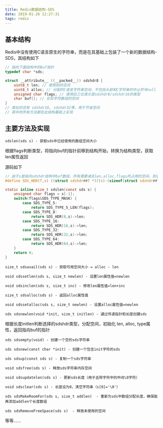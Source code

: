 ```yaml
---
title: Redis数据结构-SDS
date: 2019-01-26 12:27:31
tags: redis
---
```


## 基本结构

Redis中没有使用C语言原生的字符串，而是在其基础上包装了一个新的数据结构-SDS，其结构如下

```c
// 指向下面结构中的buf指针
typedef char *sds;

struct __attribute__ ((__packed__)) sdshdr8 {
    uint8_t len; // 使用到的空间
    uint8_t alloc; // 分配的C语言字符串空间，不包括头部和C字符串的中止符号null
    unsigned char flags; // 使用后三位表示是sdshdr8/sdshdr16的类型
    char buf[]; // 实际字符数组的空间
}
// 类似的还有 sdshdr16, sdshdr32等，用于节省空间
// 其中的所有方法都在此结构基础上实现
```

<!-- more -->

## 主要方法及实现

`sdslen(sds s) - 获取sds中已经使用的数组空间大小`

根据flags判断类型，将指向buf的指针前移到结构开始，转换为结构类型，获取len属性返回

源码如下

```c
// 由于s是指向sdshdr结构中buf数组，所有需要减去len,alloc,flags所占用的空间，到达结构在内存中的开始位置，进行类型转换
#define SDS_HDR(T,s) ((struct sdshdr##T *)((s)-(sizeof(struct sdshdr##T))))

static inline size_t sdslen(const sds s) {
    unsigned char flags = s[-1];
    switch(flags&SDS_TYPE_MASK) {
        case SDS_TYPE_5:
            return SDS_TYPE_5_LEN(flags);
        case SDS_TYPE_8:
            return SDS_HDR(8,s)->len;
        case SDS_TYPE_16:
            return SDS_HDR(16,s)->len;
        case SDS_TYPE_32:
            return SDS_HDR(32,s)->len;
        case SDS_TYPE_64:
            return SDS_HDR(64,s)->len;
    }
    return 0;
}
```

`size_t sdsavail(sds s) - 获取可用空间大小 = alloc - len`

`void sdssetlen(sds s, size_t newlen) - 设置len属性值=newlen`  

`void sdsinclen(sds s, size_t inc) - 修改len属性值=len+inc`

`size_t sdsalloc(sds s) - 返回alloc属性值`

`void sdssetalloc(sds s, size_t newlen) - 设置alloc属性值=newlen`



`sds sdsnewlen(void *init, size_t initlen) - 通过传递指针和长度创建sds`

根据长度initlen判断选择的sdshdr类型，分配空间，初始化 len, alloc, type属性，返回指向buf的指针

`sds sdsempty(void) - 创建一个空的sds字符串`

`sds sdsnew(const char *init) - 创建一个包含init字符的sds `

`sds sdsup(const sds s) - 复制一个sds字符串`

`void sdsfree(sds s) - 释放sds字符串内存空间`

`void sdsupdatelen(sds s) - 更新sds长度（用于去除字符中的中间\0字符）`

`void sdsclear(sds s) - 长度设为0，清空字符串（s[0]='\0'）`

`sds sdsMakeRoomFor(sds s, size_t addlen)  - 重新为sds中数组分配长度，确保能再添加addlen个长度数组`

`sds sdsRemoveFreeSpace(sds s)  - 释放未使用的空间`

等等......

